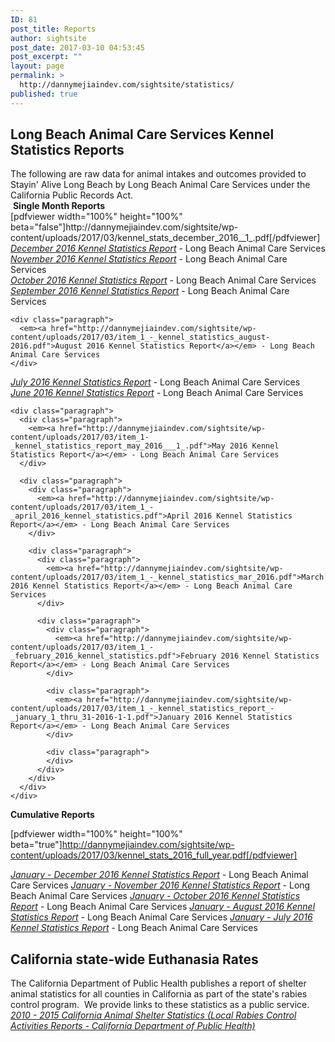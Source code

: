 ```yaml
---
ID: 81
post_title: Reports
author: sightsite
post_date: 2017-03-10 04:53:45
post_excerpt: ""
layout: page
permalink: >
  http://dannymejiaindev.com/sightsite/statistics/
published: true
---
```

<style>
  #pdfview {<br />width: 600px;<br />height: 700px;<br />}<br />@media screen and (max-width: 37.5em) {<br />#pdfview {<br />width: 350px;<br />height: 500px;<br />}<br />}<br />
</style>

<h2 class="wsite-content-title">
  Long Beach Animal Care Services ​Kennel Statistics Reports
</h2>

<div class="paragraph">
  The following are raw data for animal intakes and outcomes provided to Stayin' Alive Long Beach by Long Beach Animal Care Services under the California Public Records Act.
</div>

<div class="paragraph">
</div>

<div class="paragraph">
  ​ <strong>Single Month Reports</strong>
</div>

<div id="pdfview" class="paragraph">
  [pdfviewer width="100%" height="100%" beta="false"]http://dannymejiaindev.com/sightsite/wp-content/uploads/2017/03/kennel_stats_december_2016__1_.pdf[/pdfviewer]
</div>

<div class="paragraph">
</div>

<div class="paragraph">
  <div class="paragraph">
    <em><a href="http://dannymejiaindev.com/sightsite/wp-content/uploads/2017/03/kennel_stats_december_2016__1_.pdf" target="_blank">December 2016 Kennel Statistics Report</a></em> - Long Beach Animal Care Services
  </div>
  
  <div class="paragraph">
    <em><a href="http://dannymejiaindev.com/sightsite/wp-content/uploads/2017/03/item_1_-_kennel_statistics_report_-_january_1_thru_31-2016-1.pdf">November 2016 Kennel Statistics Report</a></em> - Long Beach Animal Care Services
  </div>
</div>

<div class="paragraph">
  <div class="paragraph">
    <em><a href="http://dannymejiaindev.com/sightsite/wp-content/uploads/2017/03/kennel_statistics_october_2016.pdf">October 2016 Kennel Statistics Report</a> </em>- Long Beach Animal Care Services
  </div>
  
  <div class="paragraph">
    <div class="paragraph">
      <em><a href="http://dannymejiaindev.com/sightsite/wp-content/uploads/2017/03/item_1_-_kennel_statistics_september_2016.pdf">September 2016 Kennel Statistics Report</a></em> - Long Beach Animal Care Services
    </div>
    
    <div class="paragraph">
      <em><a href="http://dannymejiaindev.com/sightsite/wp-content/uploads/2017/03/item_1_-_kennel_statistics_august-2016.pdf">August 2016 Kennel Statistics Report</a></em> - Long Beach Animal Care Services
    </div>
  </div>
</div>

<div class="paragraph">
  <div class="paragraph">
    <em><a href="http://dannymejiaindev.com/sightsite/wp-content/uploads/2017/03/item_1_-_kennel_statistics_july_2016.pdf">July 2016 Kennel Statistics Report</a></em> - Long Beach Animal Care Services
  </div>
  
  <div class="paragraph">
    <div class="paragraph">
      <em><a href="http://dannymejiaindev.com/sightsite/wp-content/uploads/2017/03/item_1_-_kennel_statistics_june_2016.pdf">June 2016 Kennel Statistics Report</a></em> - Long Beach Animal Care Services
    </div>
    
    <div class="paragraph">
      <div class="paragraph">
        <em><a href="http://dannymejiaindev.com/sightsite/wp-content/uploads/2017/03/item_1-_kennel_statistics_report_may_2016___1_.pdf">May 2016 Kennel Statistics Report</a></em> - Long Beach Animal Care Services
      </div>
      
      <div class="paragraph">
        <div class="paragraph">
          <em><a href="http://dannymejiaindev.com/sightsite/wp-content/uploads/2017/03/item_1_-_april_2016_kennel_statistics.pdf">April 2016 Kennel Statistics Report</a></em> - Long Beach Animal Care Services
        </div>
        
        <div class="paragraph">
          <div class="paragraph">
            <em><a href="http://dannymejiaindev.com/sightsite/wp-content/uploads/2017/03/item_1_-_kennel_statistics_mar_2016.pdf">March 2016 Kennel Statistics Report</a></em> - Long Beach Animal Care Services
          </div>
          
          <div class="paragraph">
            <div class="paragraph">
              <em><a href="http://dannymejiaindev.com/sightsite/wp-content/uploads/2017/03/item_1_-_february_2016_kennel_statistics.pdf">February 2016 Kennel Statistics Report</a></em> - Long Beach Animal Care Services
            </div>
            
            <div class="paragraph">
              <em><a href="http://dannymejiaindev.com/sightsite/wp-content/uploads/2017/03/item_1_-_kennel_statistics_report_-_january_1_thru_31-2016-1-1.pdf">January 2016 Kennel Statistics Report</a></em> - Long Beach Animal Care Services
            </div>
            
            <div class="paragraph">
            </div>
          </div>
        </div>
      </div>
    </div>
  </div>
  
  <strong>Cumulative Reports</strong> <div id="pdfview">
    [pdfviewer width="100%" height="100%" beta="true"]http://dannymejiaindev.com/sightsite/wp-content/uploads/2017/03/kennel_stats_2016_full_year.pdf[/pdfviewer]
  </div>
  
  <em><a href="http://dannymejiaindev.com/sightsite/wp-content/uploads/2017/03/kennel_stats_2016_full_year.pdf">January - December 2016 Kennel Statistics Report</a></em> - Long Beach Animal Care Services <em style="font-size: 1em;"><a href="http://dannymejiaindev.com/sightsite/wp-content/uploads/2017/03/item_2_-_kennel_statistics_jan-nov_2016__1_.pdf">January - November 2016 Kennel Statistics Report</a></em><span style="font-size: 1em;"> - Long Beach Animal Care Services </span><em style="font-size: 1em;"><a href="http://dannymejiaindev.com/sightsite/wp-content/uploads/2017/03/kennel_statistics_jan_through_oct_2016.pdf">January - October 2016 Kennel Statistics Report</a></em><span style="font-size: 1em;"> - Long Beach Animal Care Services </span><em style="font-size: 1em;"><a href="http://dannymejiaindev.com/sightsite/wp-content/uploads/2017/03/item_2_-_kennel_statistics_jan-aug_2016.pdf">January - August 2016 Kennel Statistics Report</a></em><span style="font-size: 1em;"> - Long Beach Animal Care Services </span><em style="font-size: 1em;"><a href="http://dannymejiaindev.com/sightsite/wp-content/uploads/2017/03/item_2_-_kennel_statistics_jan-july_2016.pdf">January - July 2016 Kennel Statistics Report</a> </em><span style="font-size: 1em;">- Long Beach Animal Care Services</span>
</div>

<h2 class="wsite-content-title">
  California state-wide Euthanasia Rates
</h2>

<div class="paragraph">
  The California Department of Public Health publishes a report of shelter animal statistics for all counties in California as part of the state's rabies control program.  We provide links to these statistics as a public service. <em><a href="https://www.cdph.ca.gov/HealthInfo/discond/Pages/LocalRabiesControlActivities.aspx" target="_blank">2010 - 2015 California Animal Shelter Statistics (Local Rabies Control Activities Reports - California Department of Public Health)</a></em>
</div>